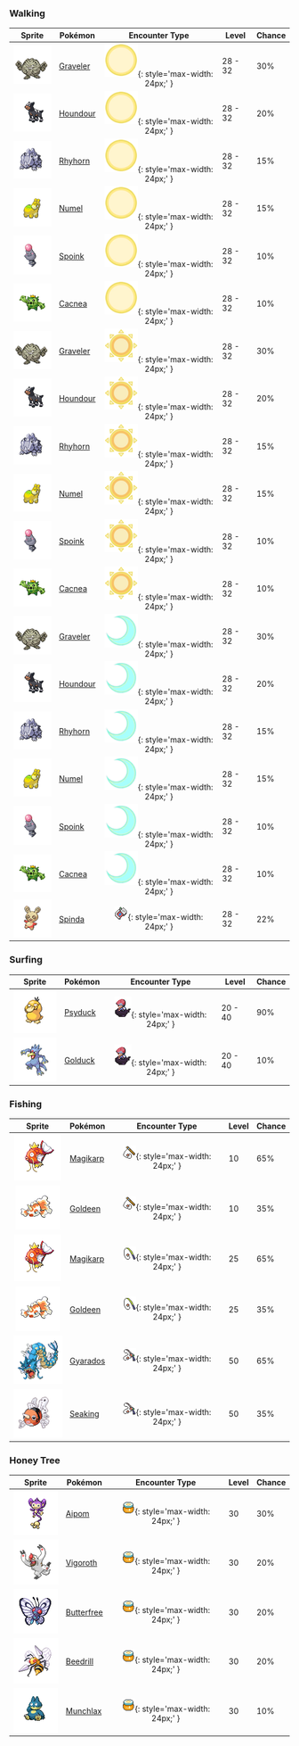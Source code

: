 ### Walking

| Sprite | Pokémon | Encounter Type | Level | Chance |
|:------:|---------|:--------------:|-------|--------|
| ![Graveler](../../assets/sprites/graveler/front.gif "Graveler") | [Graveler](../../pokemon/graveler.md/) | ![Morning](../../assets/encounter_types/morning.png "Morning"){: style='max-width: 24px;' } | 28 - 32 | 30% |
| ![Houndour](../../assets/sprites/houndour/front.gif "Houndour") | [Houndour](../../pokemon/houndour.md/) | ![Morning](../../assets/encounter_types/morning.png "Morning"){: style='max-width: 24px;' } | 28 - 32 | 20% |
| ![Rhyhorn](../../assets/sprites/rhyhorn/front.gif "Rhyhorn") | [Rhyhorn](../../pokemon/rhyhorn.md/) | ![Morning](../../assets/encounter_types/morning.png "Morning"){: style='max-width: 24px;' } | 28 - 32 | 15% |
| ![Numel](../../assets/sprites/numel/front.gif "Numel") | [Numel](../../pokemon/numel.md/) | ![Morning](../../assets/encounter_types/morning.png "Morning"){: style='max-width: 24px;' } | 28 - 32 | 15% |
| ![Spoink](../../assets/sprites/spoink/front.gif "Spoink") | [Spoink](../../pokemon/spoink.md/) | ![Morning](../../assets/encounter_types/morning.png "Morning"){: style='max-width: 24px;' } | 28 - 32 | 10% |
| ![Cacnea](../../assets/sprites/cacnea/front.gif "Cacnea") | [Cacnea](../../pokemon/cacnea.md/) | ![Morning](../../assets/encounter_types/morning.png "Morning"){: style='max-width: 24px;' } | 28 - 32 | 10% |
| ![Graveler](../../assets/sprites/graveler/front.gif "Graveler") | [Graveler](../../pokemon/graveler.md/) | ![Day](../../assets/encounter_types/day.png "Day"){: style='max-width: 24px;' } | 28 - 32 | 30% |
| ![Houndour](../../assets/sprites/houndour/front.gif "Houndour") | [Houndour](../../pokemon/houndour.md/) | ![Day](../../assets/encounter_types/day.png "Day"){: style='max-width: 24px;' } | 28 - 32 | 20% |
| ![Rhyhorn](../../assets/sprites/rhyhorn/front.gif "Rhyhorn") | [Rhyhorn](../../pokemon/rhyhorn.md/) | ![Day](../../assets/encounter_types/day.png "Day"){: style='max-width: 24px;' } | 28 - 32 | 15% |
| ![Numel](../../assets/sprites/numel/front.gif "Numel") | [Numel](../../pokemon/numel.md/) | ![Day](../../assets/encounter_types/day.png "Day"){: style='max-width: 24px;' } | 28 - 32 | 15% |
| ![Spoink](../../assets/sprites/spoink/front.gif "Spoink") | [Spoink](../../pokemon/spoink.md/) | ![Day](../../assets/encounter_types/day.png "Day"){: style='max-width: 24px;' } | 28 - 32 | 10% |
| ![Cacnea](../../assets/sprites/cacnea/front.gif "Cacnea") | [Cacnea](../../pokemon/cacnea.md/) | ![Day](../../assets/encounter_types/day.png "Day"){: style='max-width: 24px;' } | 28 - 32 | 10% |
| ![Graveler](../../assets/sprites/graveler/front.gif "Graveler") | [Graveler](../../pokemon/graveler.md/) | ![Night](../../assets/encounter_types/night.png "Night"){: style='max-width: 24px;' } | 28 - 32 | 30% |
| ![Houndour](../../assets/sprites/houndour/front.gif "Houndour") | [Houndour](../../pokemon/houndour.md/) | ![Night](../../assets/encounter_types/night.png "Night"){: style='max-width: 24px;' } | 28 - 32 | 20% |
| ![Rhyhorn](../../assets/sprites/rhyhorn/front.gif "Rhyhorn") | [Rhyhorn](../../pokemon/rhyhorn.md/) | ![Night](../../assets/encounter_types/night.png "Night"){: style='max-width: 24px;' } | 28 - 32 | 15% |
| ![Numel](../../assets/sprites/numel/front.gif "Numel") | [Numel](../../pokemon/numel.md/) | ![Night](../../assets/encounter_types/night.png "Night"){: style='max-width: 24px;' } | 28 - 32 | 15% |
| ![Spoink](../../assets/sprites/spoink/front.gif "Spoink") | [Spoink](../../pokemon/spoink.md/) | ![Night](../../assets/encounter_types/night.png "Night"){: style='max-width: 24px;' } | 28 - 32 | 10% |
| ![Cacnea](../../assets/sprites/cacnea/front.gif "Cacnea") | [Cacnea](../../pokemon/cacnea.md/) | ![Night](../../assets/encounter_types/night.png "Night"){: style='max-width: 24px;' } | 28 - 32 | 10% |
| ![Spinda](../../assets/sprites/spinda/front.gif "Spinda") | [Spinda](../../pokemon/spinda.md/) | ![Poké Radar](../../assets/encounter_types/poke_radar.png "Poké Radar"){: style='max-width: 24px;' } | 28 - 32 | 22% |

### Surfing

| Sprite | Pokémon | Encounter Type | Level | Chance |
|:------:|---------|:--------------:|-------|--------|
| ![Psyduck](../../assets/sprites/psyduck/front.gif "Psyduck") | [Psyduck](../../pokemon/psyduck.md/) | ![Surf](../../assets/encounter_types/surf.png "Surf"){: style='max-width: 24px;' } | 20 - 40 | 90% |
| ![Golduck](../../assets/sprites/golduck/front.gif "Golduck") | [Golduck](../../pokemon/golduck.md/) | ![Surf](../../assets/encounter_types/surf.png "Surf"){: style='max-width: 24px;' } | 20 - 40 | 10% |

### Fishing

| Sprite | Pokémon | Encounter Type | Level | Chance |
|:------:|---------|:--------------:|-------|--------|
| ![Magikarp](../../assets/sprites/magikarp/front.gif "Magikarp") | [Magikarp](../../pokemon/magikarp.md/) | ![Old Rod](../../assets/encounter_types/old_rod.png "Old Rod"){: style='max-width: 24px;' } | 10 | 65% |
| ![Goldeen](../../assets/sprites/goldeen/front.gif "Goldeen") | [Goldeen](../../pokemon/goldeen.md/) | ![Old Rod](../../assets/encounter_types/old_rod.png "Old Rod"){: style='max-width: 24px;' } | 10 | 35% |
| ![Magikarp](../../assets/sprites/magikarp/front.gif "Magikarp") | [Magikarp](../../pokemon/magikarp.md/) | ![Good Rod](../../assets/encounter_types/good_rod.png "Good Rod"){: style='max-width: 24px;' } | 25 | 65% |
| ![Goldeen](../../assets/sprites/goldeen/front.gif "Goldeen") | [Goldeen](../../pokemon/goldeen.md/) | ![Good Rod](../../assets/encounter_types/good_rod.png "Good Rod"){: style='max-width: 24px;' } | 25 | 35% |
| ![Gyarados](../../assets/sprites/gyarados/front.gif "Gyarados") | [Gyarados](../../pokemon/gyarados.md/) | ![Super Rod](../../assets/encounter_types/super_rod.png "Super Rod"){: style='max-width: 24px;' } | 50 | 65% |
| ![Seaking](../../assets/sprites/seaking/front.gif "Seaking") | [Seaking](../../pokemon/seaking.md/) | ![Super Rod](../../assets/encounter_types/super_rod.png "Super Rod"){: style='max-width: 24px;' } | 50 | 35% |

### Honey Tree

| Sprite | Pokémon | Encounter Type | Level | Chance |
|:------:|---------|:--------------:|-------|--------|
| ![Aipom](../../assets/sprites/aipom/front.gif "Aipom") | [Aipom](../../pokemon/aipom.md/) | ![Honey Tree](../../assets/encounter_types/honey_tree.png "Honey Tree"){: style='max-width: 24px;' } | 30 | 30% |
| ![Vigoroth](../../assets/sprites/vigoroth/front.gif "Vigoroth") | [Vigoroth](../../pokemon/vigoroth.md/) | ![Honey Tree](../../assets/encounter_types/honey_tree.png "Honey Tree"){: style='max-width: 24px;' } | 30 | 20% |
| ![Butterfree](../../assets/sprites/butterfree/front.gif "Butterfree") | [Butterfree](../../pokemon/butterfree.md/) | ![Honey Tree](../../assets/encounter_types/honey_tree.png "Honey Tree"){: style='max-width: 24px;' } | 30 | 20% |
| ![Beedrill](../../assets/sprites/beedrill/front.gif "Beedrill") | [Beedrill](../../pokemon/beedrill.md/) | ![Honey Tree](../../assets/encounter_types/honey_tree.png "Honey Tree"){: style='max-width: 24px;' } | 30 | 20% |
| ![Munchlax](../../assets/sprites/munchlax/front.gif "Munchlax") | [Munchlax](../../pokemon/munchlax.md/) | ![Honey Tree](../../assets/encounter_types/honey_tree.png "Honey Tree"){: style='max-width: 24px;' } | 30 | 10% |

